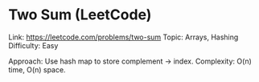 # Two Sum (LeetCode)
Link: https://leetcode.com/problems/two-sum
Topic: Arrays, Hashing
Difficulty: Easy


Approach: Use hash map to store complement -> index.
Complexity: O(n) time, O(n) space.
